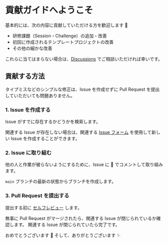 # 貢献ガイドへようこそ

基本的には、次の内容に貢献していただける方を歓迎します 🙌

- 研修課題（Session・Challenge）の追加・改善
- 初回に作成されるテンプレートプロジェクトの改善
- その他の細かな改善

これらに当てはまらない場合は、[Discussions] でご相談いただければ幸いです。

## 貢献する方法

タイプミスなどのシンプルな修正は、Issue を作成せずに Pull Request を提出していただいても問題ありません。

### 1. Issue を作成する

Issue がすでに存在するかどうかを検索します。

関連する Issue が存在しない場合は、関連する [Issue フォーム] を使用して新しい Issue を作成することができます。

### 2. Issue に取り組む

他の人と作業が被らないようにするために、Issue に 🙋 でコメントして取り組みます。

`main` ブランチの最新の状態からブランチを作成します。

### 3. Pull Request を提出する

提出する前に [セルフレビュー] します。

無事に Pull Request がマージされたら、関連する Issue が閉じられているか確認します。
関連する Issue が閉じられていたら完了です。

おめでとうございます 🎉
そして、ありがとうございます ✨


<!-- Links -->

[Discussions]: https://github.com/yumemi-inc/flutter-training-template/discussions

[Issue フォーム]: https://github.com/yumemi-inc/flutter-training-template/issues/new/choose

[セルフレビュー]: SELF_REVIEW.md
